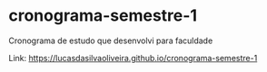 # cronograma-semestre-1
Cronograma de estudo que desenvolvi para faculdade

Link: https://lucasdasilvaoliveira.github.io/cronograma-semestre-1
